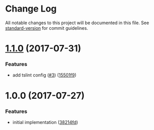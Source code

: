 # Change Log

All notable changes to this project will be documented in this file. See [standard-version](https://github.com/conventional-changelog/standard-version) for commit guidelines.

<a name="1.1.0"></a>
# [1.1.0](https://github.com/ikatyang/prettier-config-ikatyang/compare/v1.0.0...v1.1.0) (2017-07-31)


### Features

* add tslint config ([#3](https://github.com/ikatyang/prettier-config-ikatyang/issues/3)) ([15501f9](https://github.com/ikatyang/prettier-config-ikatyang/commit/15501f9))



<a name="1.0.0"></a>
# 1.0.0 (2017-07-27)


### Features

* initial implementation ([38214fd](https://github.com/ikatyang/prettier-config-ikatyang/commit/38214fd))
